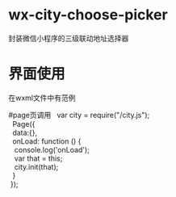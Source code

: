 # wx-city-choose-picker
封装微信小程序的三级联动地址选择器
# 界面使用
在wxml文件中有范例

#page页调用
&nbsp; var city = require("/city.js");<br>
&nbsp; Page({<br>
&nbsp;&nbsp;data:{},<br>
&nbsp;&nbsp;onLoad: function () {<br>
&nbsp;&nbsp;&nbsp;console.log('onLoad');<br>
&nbsp;&nbsp;&nbsp;var that = this;<br>
&nbsp;&nbsp;&nbsp;city.init(that);<br>
&nbsp;&nbsp;}<br>
&nbsp;});
